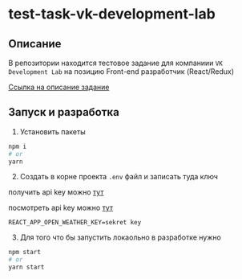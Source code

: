 # test-task-vk-development-lab

## Описание

В репозитории находится тестовое задание для компаниии `VK Development Lab` на позицию Front-end разработчик (React/Redux)

[Ссылка на описание задание](./task.md)

## Запуск и разработка

1. Установить пакеты

```sh
npm i
# or
yarn
```

2. Создать в корне проекта `.env` файл и записать туда ключ

получить api key можно [тут](https://openweathermap.org/price)

посмотреть api key можно [тут](https://home.openweathermap.org/api_keys)
```
REACT_APP_OPEN_WEATHER_KEY=sekret key
```

3. Для того что бы запустить локаольно в разработке нужно

```sh
npm start
# or
yarn start
```
